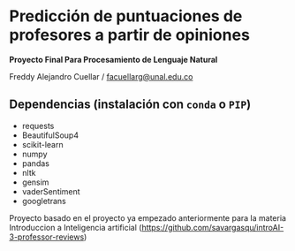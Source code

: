 
# Predicción de puntuaciones de profesores a partir de opiniones

**Proyecto Final Para Procesamiento de Lenguaje Natural**


Freddy Alejandro Cuellar / facuellarg@unal.edu.co
## Dependencias (instalación con `conda` o `PIP`)

- requests
- BeautifulSoup4
- scikit-learn
- numpy
- pandas
- nltk
- gensim
- vaderSentiment
- googletrans

Proyecto basado en el proyecto ya empezado anteriormente para la materia Introduccion a Inteligencia artificial (https://github.com/savargasqu/introAI-3-professor-reviews)